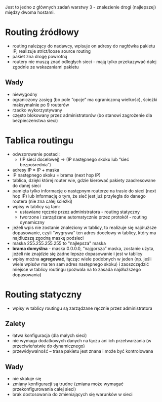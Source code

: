 Jest to jedno z głównych zadań warstwy 3 - znalezienie drogi (najlepszej) między dwoma hostami.

# Routing źródłowy

- routing należący do nadawcy, wpisuje on adresy do nagłówka pakietu IP, realizuje strict/loose source routing
- pakiet zna drogę powrotną
- routery nie muszą znać odległych sieci - mają tylko przekazywać dalej zgodnie ze wskazaniami pakietu
## Wady

- niewygodny
- ograniczony zasięg (bo pole “opcje” ma ograniczoną wielkość), ścieżki maksymalnie po 9 routerów
- rzadko wykorzystywany
- często blokowany przez administratorów (bo stanowi zagrożenie dla bezpieczeństwa sieci)

# Tablica routingu

- odwzorowanie postaci:
	- (IP sieci docelowej) $\rightarrow$ (IP następnego skoku lub “sieć bezpośrednia”)
- adresy IP = IP + maska
- IP następnego skoku = brama (next hop IP)
- tablica, dzięki której router wie, gdzie kierować pakiety zaadresowane do danej sieci
- pamięta tylko informację o następnym routerze na trasie do sieci (next hop IP) lub informację o tym, że sieć jest już przyległa do danego routera (nie zna całej ścieżki)
- wpisy w tablicy są tam:
	- ustawiane ręcznie przez administratora - routing statyczny
	- tworzone i zarządzane automatycznie przez protokół - routing dynamiczny
- jeżeli wpis nie zostanie znaleziony w tablicy, to realizuje się najdłuższe dopasowanie, czyli “wygrywa” ten adres docelowy w tablicy, który ma najdłuższą zgodną maskę podsieci
- maska 255.255.255.255 to "najlepsza" maska
- **brama domyślna** - maska 0.0.0.0, “najgorsza” maska, zostanie użyta, jeżeli nie znajdzie się żadne lepsze dopasowanie i jest w tablicy
- wpisy można **agregować**, łącząc wiele podobnych w jeden (np. jeśli wiele wpisów ma ten sam adres następnego skoku) i zaoszczędzić miejsce w tablicy routingu (pozwala na to zasada najdłuższego dopasowania)

# Routing statyczny

- wpisy w tablicy routingu są zarządzane ręcznie przez administratora
## Zalety

- łatwa konfiguracja (dla małych sieci)
- nie wymaga dodatkowych danych na łączu ani ich przetwarzania (w przeciwieństwie do dynamicznego)
- przewidywalność – trasa pakietu jest znana i może być kontrolowana
## Wady

- nie skaluje się
- zmiany konfiguracji są trudne (zmiana może wymagać przekonfigurowania całej sieci)
- brak dostosowania do zmieniających się warunków w sieci